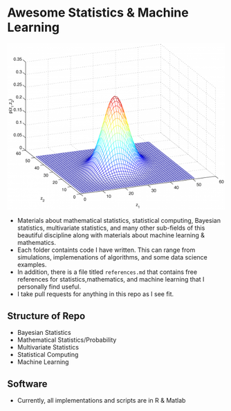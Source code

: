 # Awesome Statistics & Machine Learning

![Statistical Computing](biv_3-600x459.png)

- Materials about mathematical statistics, statistical computing, Bayesian statistics, multivariate statistics, and many other sub-fields of this beautiful discipline along with materials about machine learning & mathematics.
- Each folder containts code I have written. This can range from simulations, implemenations of algorithms, and some data science examples.
- In addition, there is a file titled `references.md` that contains free references for statistics,mathematics, and machine learning that I personally find useful.
- I take pull requests for anything in this repo as I see fit.

## Structure of Repo

- Bayesian Statistics
- Mathematical Statistics/Probability
- Multivariate Statistics
- Statistical Computing
- Machine Learning

## Software
- Currently, all implementations and scripts are in R & Matlab

